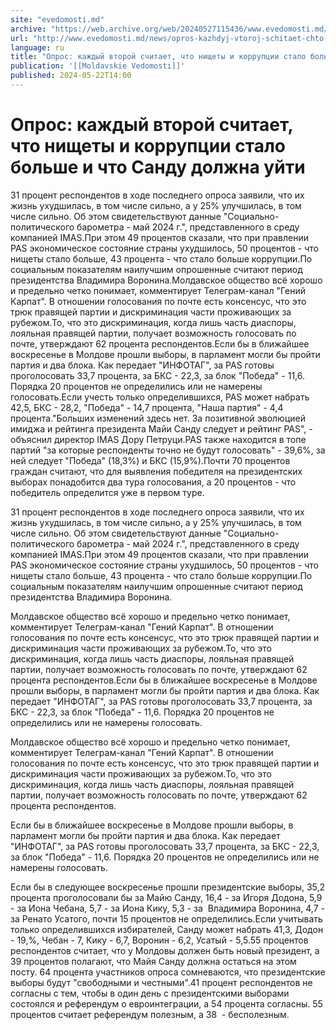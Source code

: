 ```yaml
---
site: "evedomosti.md"
archive: "https://web.archive.org/web/20240527115436/www.evedomosti.md/news/opros-kazhdyj-vtoroj-schitaet-chto-nishety-i-korrupcii-stalo"
url: "http://www.evedomosti.md/news/opros-kazhdyj-vtoroj-schitaet-chto-nishety-i-korrupcii-stalo"
language: ru
title: "Опрос: каждый второй считает, что нищеты и коррупции стало больше и что Санду должна уйти"
publication: '[[Moldavskie Vedomosti]]'
published: 2024-05-22T14:00
---
```


# Опрос: каждый второй считает, что нищеты и коррупции стало больше и что Санду должна уйти

31 процент респондентов в ходе последнего опроса заявили, что их жизнь ухудшилась, в том числе сильно, а у 25% улучшилась, в том числе сильно. Об этом свидетельствуют данные "Социально-политического барометра - май 2024 г.", представленного в среду компанией IMAS.При этом 49 процентов сказали, что при правлении PAS экономическое состояние страны ухудшилось, 50 процентов - что нищеты стало больше, 43 процента - что стало больше коррупции.По социальным показателям наилучшим опрошенные считают период президентства Владимира Воронина.Молдавское общество всё хорошо и предельно четко понимает, комментирует Телеграм-канал "Гений Карпат". В отношении голосования по почте есть консенсус, что это трюк правящей партии и дискриминация части проживающих за рубежом.То, что это дискриминация, когда лишь часть диаспоры, лояльная правящей партии, получает возможность голосовать по почте, утверждают 62 процента респондентов.Если бы в ближайшее воскресенье в Молдове прошли выборы, в парламент могли бы пройти партия и два блока. Как передает "ИНФОТАГ", за PAS готовы проголосовать 33,7 процента, за БКС - 22,3, за блок "Победа" - 11,6. Порядка 20 процентов не определились или не намерены голосовать.Если учесть только определившихся, PAS может набрать 42,5, БКС - 28,2, "Победа" - 14,7 процента, "Наша партия" - 4,4 процента."Больших изменений здесь нет. За позитивной эволюцией имиджа и рейтинга президента Майи Санду следует и рейтинг PAS", - объяснил директор IMAS Дору Петруци.PAS также находится в топе партий "за которые респонденты точно не будут голосовать" - 39,6%, за ней следует "Победа" (18,3%) и БКС (15,9%).Почти 70 процентов граждан считают, что для выявления победителя на президентских выборах понадобится два тура голосования, а 20 процентов - что победитель определится уже в первом туре.

31 процент респондентов в ходе последнего опроса заявили, что их жизнь ухудшилась, в том числе сильно, а у 25% улучшилась, в том числе сильно. Об этом свидетельствуют данные "Социально-политического барометра - май 2024 г.", представленного в среду компанией IMAS.При этом 49 процентов сказали, что при правлении PAS экономическое состояние страны ухудшилось, 50 процентов - что нищеты стало больше, 43 процента - что стало больше коррупции.По социальным показателям наилучшим опрошенные считают период президентства Владимира Воронина.

Молдавское общество всё хорошо и предельно четко понимает, комментирует Телеграм-канал "Гений Карпат". В отношении голосования по почте есть консенсус, что это трюк правящей партии и дискриминация части проживающих за рубежом.То, что это дискриминация, когда лишь часть диаспоры, лояльная правящей партии, получает возможность голосовать по почте, утверждают 62 процента респондентов.Если бы в ближайшее воскресенье в Молдове прошли выборы, в парламент могли бы пройти партия и два блока. Как передает "ИНФОТАГ", за PAS готовы проголосовать 33,7 процента, за БКС - 22,3, за блок "Победа" - 11,6. Порядка 20 процентов не определились или не намерены голосовать.

Молдавское общество всё хорошо и предельно четко понимает, комментирует Телеграм-канал "Гений Карпат". В отношении голосования по почте есть консенсус, что это трюк правящей партии и дискриминация части проживающих за рубежом.То, что это дискриминация, когда лишь часть диаспоры, лояльная правящей партии, получает возможность голосовать по почте, утверждают 62 процента респондентов.

Если бы в ближайшее воскресенье в Молдове прошли выборы, в парламент могли бы пройти партия и два блока. Как передает "ИНФОТАГ", за PAS готовы проголосовать 33,7 процента, за БКС - 22,3, за блок "Победа" - 11,6. Порядка 20 процентов не определились или не намерены голосовать.

Если бы в следующее воскресенье прошли президентские выборы, 35,2 процента проголосовали бы за Майю Санду, 16,4 - за Игоря Додона, 5,9 - за Иона Чебана, 5,7 - за Иона Кику, 5,3 - за  Владимира Воронина, 4,7 - за Ренато Усатого, почти 15 процентов не определились.Если учитывать только определившихся избирателей, Санду может набрать 41,3, Додон - 19,%, Чебан - 7, Кику - 6,7, Воронин - 6,2, Усатый - 5,5.55 процентов респондентов считает, что у Молдовы должен быть новый президент, а 39 процентов полагают, что Майя Санду должна остаться на этом посту. 64 процента участников опроса сомневаются, что президентские выборы будут "свободными и честными".41 процент респондентов не согласны с тем, чтобы в один день с президентскими выборами состоялся и референдум о евроинтеграции, а 54 процента согласны. 55 процентов считает референдум полезным, а 38  - бесполезным.